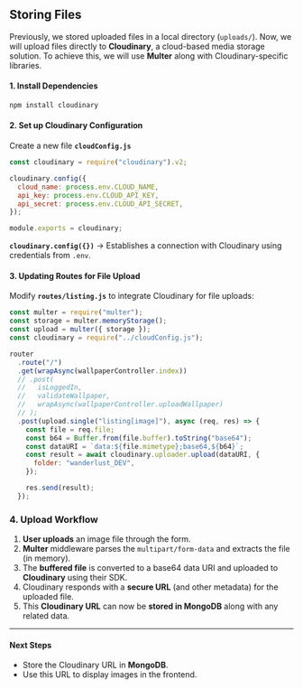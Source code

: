 ## **Storing Files**

Previously, we stored uploaded files in a local directory (`uploads/`). Now, we will upload files directly to **Cloudinary**, a cloud-based media storage solution. To achieve this, we will use **Multer** along with Cloudinary-specific libraries.

#### **1. Install Dependencies**

```sh
npm install cloudinary
```

#### **2. Set up Cloudinary Configuration**

Create a new file **`cloudConfig.js`**

```js
const cloudinary = require("cloudinary").v2;

cloudinary.config({
  cloud_name: process.env.CLOUD_NAME,
  api_key: process.env.CLOUD_API_KEY,
  api_secret: process.env.CLOUD_API_SECRET,
});

module.exports = cloudinary;
```

**`cloudinary.config({})`** → Establishes a connection with Cloudinary using credentials from `.env`.

#### **3. Updating Routes for File Upload**

Modify **`routes/listing.js`** to integrate Cloudinary for file uploads:

```js
const multer = require("multer");
const storage = multer.memoryStorage();
const upload = multer({ storage });
const cloudinary = require("../cloudConfig.js");

router
  .route("/")
  .get(wrapAsync(wallpaperController.index))
  // .post(
  //   isLoggedIn,
  //   validateWallpaper,
  //   wrapAsync(wallpaperController.uploadWallpaper)
  // );
  .post(upload.single("listing[image]"), async (req, res) => {
    const file = req.file;
    const b64 = Buffer.from(file.buffer).toString("base64");
    const dataURI = `data:${file.mimetype};base64,${b64}`;
    const result = await cloudinary.uploader.upload(dataURI, {
      folder: "wanderlust_DEV",
    });

    res.send(result);
  });
```

### **4. Upload Workflow**

1. **User uploads** an image file through the form.
2. **Multer** middleware parses the `multipart/form-data` and extracts the file (in memory).
3. The **buffered file** is converted to a base64 data URI and uploaded to **Cloudinary** using their SDK.
4. Cloudinary responds with a **secure URL** (and other metadata) for the uploaded file.
5. This **Cloudinary URL** can now be **stored in MongoDB** along with any related data.

---

#### **Next Steps**

- Store the Cloudinary URL in **MongoDB**.
- Use this URL to display images in the frontend.
